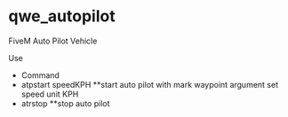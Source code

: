 # qwe_autopilot
 FiveM Auto Pilot Vehicle
 
 Use
 - Command 
 - atpstart speedKPH **start auto pilot with mark waypoint argument set speed unit KPH
 - atrstop **stop auto pilot
